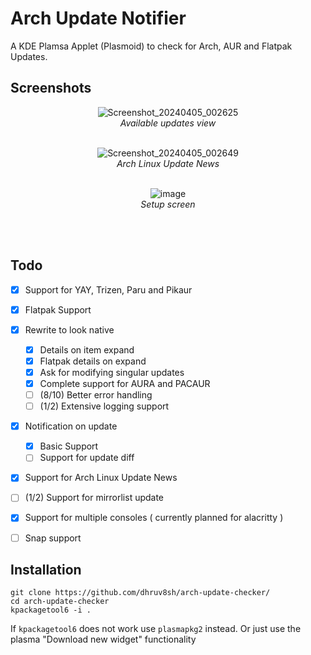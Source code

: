 # Arch Update Notifier
A KDE Plamsa Applet (Plasmoid) to check for Arch, AUR and Flatpak Updates.

## Screenshots

<div align="center">
<p>

![Screenshot_20240405_002625](https://github.com/dhruv8sh/arch-update-checker/assets/67322047/395a88d8-2d40-46fb-84d3-01be429edb5f)<br/>
<i>Available updates view</i>
<br/><br/>
</p>

<p>

![Screenshot_20240405_002649](https://github.com/dhruv8sh/arch-update-checker/assets/67322047/c5d726d4-a769-4dba-918b-06e921650e5e)<br/>
<i>Arch Linux Update News</i>
<br/><br/>
</p>

<p>

![image](https://github.com/dhruv8sh/arch-update-checker/assets/67322047/7ff8ae04-e257-4214-b0ed-d468f1410b54)<br/>
<i>Setup screen</i>

<br/><br/>
</p>

</div>

## Todo
- [x] Support for YAY, Trizen, Paru and Pikaur
- [x] Flatpak Support
- [x] Rewrite to look native
  - [x] Details on item expand
  - [x] Flatpak details on expand
  - [x] Ask for modifying singular updates
  - [x] Complete support for AURA and PACAUR
  - [ ] (8/10) Better error handling
  - [ ] (1/2) Extensive logging support
- [x] Notification on update
  - [x] Basic Support
  - [ ] Support for update diff
- [x] Support for Arch Linux Update News
- [ ] (1/2) Support for mirrorlist update
- [x] Support for multiple consoles ( currently planned for alacritty )
- [ ] Snap support


## Installation
```
git clone https://github.com/dhruv8sh/arch-update-checker/
cd arch-update-checker
kpackagetool6 -i .
```
If ```kpackagetool6``` does not work use ```plasmapkg2``` instead.
Or just use the plasma "Download new widget" functionality


